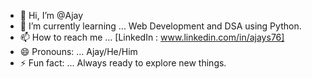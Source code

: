 - 👋 Hi, I’m @Ajay
- 🌱 I’m currently learning ... Web Development and DSA using Python.
- 📫 How to reach me ... [LinkedIn : www.linkedin.com/in/ajays76]
- 😄 Pronouns: ... Ajay/He/Him
- ⚡ Fun fact: ... Always ready to explore new things.
